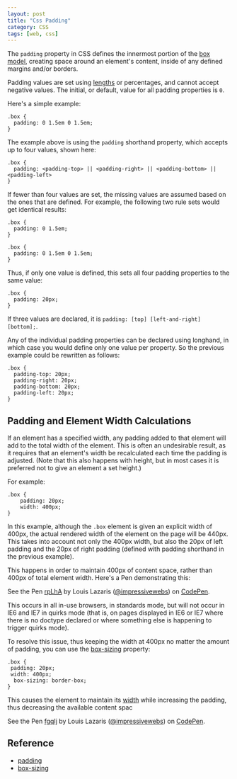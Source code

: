 ```yaml
---
layout: post
title: "Css Padding"
category: CSS
tags: [web, css]
--- 
```


The `padding` property in CSS defines the innermost portion of the [box model](http://css-tricks.com/the-css-box-model/), creating space around an element's content, inside of any defined margins and/or borders.

Padding values are set using [lengths](http://css-tricks.com/the-lengths-of-css/) or percentages, and cannot accept negative values. The initial, or default, value for all padding properties is `0`.

<!--more-->

Here's a simple example:

    .box {
      padding: 0 1.5em 0 1.5em;
    }

The example above is using the `padding` shorthand property, which accepts up to four values, shown here:

    .box {
      padding: <padding-top> || <padding-right> || <padding-bottom> || <padding-left>
    }

If fewer than four values are set, the missing values are assumed based on the ones that are defined. For example, the following two rule sets would get identical results:

    .box {
      padding: 0 1.5em;
    }
    
    .box {
      padding: 0 1.5em 0 1.5em;
    }

Thus, if only one value is defined, this sets all four padding properties to the same value:

    .box {
      padding: 20px;
    }

If three values are declared, it is `padding: [top] [left-and-right] [bottom];`.

Any of the individual padding properties can be declared using longhand, in which case you would define only one value per property. So the previous example could be rewritten as follows:

    .box {
      padding-top: 20px;
      padding-right: 20px;
      padding-bottom: 20px;
      padding-left: 20px;
    }

## Padding and Element Width Calculations

If an element has a specified width, any padding added to that element will add to the total width of the element. This is often an undesirable result, as it requires that an element's width be recalculated each time the padding is adjusted. (Note that this also happens with height, but in most cases it is preferred not to give an element a set height.)

For example:

    .box {
        padding: 20px;
        width: 400px;
    }

In this example, although the `.box` element is given an explicit width of 400px, the actual rendered width of the element on the page will be 440px. This takes into account not only the 400px width, but also the 20px of left padding and the 20px of right padding (defined with padding shorthand in the previous example).

This happens in order to maintain 400px of content space, rather than 400px of total element width. Here's a Pen demonstrating this:

<p data-height="268" data-theme-id="0" data-slug-hash="rpLhA" data-default-tab="html" class='codepen'>See the Pen <a href='http://codepen.io/impressivewebs/pen/rpLhA/'>rpLhA</a> by Louis Lazaris (<a href='http://codepen.io/impressivewebs'>@impressivewebs</a>) on <a href='http://codepen.io'>CodePen</a>.</p>
<script async src="//codepen.io/assets/embed/ei.js"></script>

This occurs in all in-use browsers, in standards mode, but will not occur in IE6 and IE7 in quirks mode (that is, on pages displayed in IE6 or IE7 where there is no doctype declared or where something else is happening to trigger quirks mode).

To resolve this issue, thus keeping the width at 400px no matter the amount of padding, you can use the [box-sizing](http://css-tricks.com/almanac/properties/b/box-sizing/) property:

    .box {
     padding: 20px;
     width: 400px;
      box-sizing: border-box;
    }

This causes the element to maintain its [width](http://css-tricks.com/almanac/properties/w/width/) while increasing the padding, thus decreasing the available content spac

<p data-height="268" data-theme-id="0" data-slug-hash="fgqIj" data-default-tab="css" class='codepen'>See the Pen <a href='http://codepen.io/impressivewebs/pen/fgqIj/'>fgqIj</a> by Louis Lazaris (<a href='http://codepen.io/impressivewebs'>@impressivewebs</a>) on <a href='http://codepen.io'>CodePen</a>.</p>

## Reference

- [padding](http://css-tricks.com/almanac/properties/p/padding/)
- [box-sizing](http://css-tricks.com/almanac/properties/b/box-sizing/)